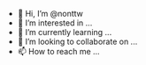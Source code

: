 - 👋 Hi, I’m @nonttw
- 👀 I’m interested in ...
- 🌱 I’m currently learning ...
- 💞️ I’m looking to collaborate on ...
- 📫 How to reach me ...

<!---
nonttw/nonttw is a ✨ special ✨ repository because its `README.md` (this file) appears on your GitHub profile.
You can click the Preview link to take a look at your changes.
--->
